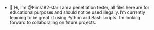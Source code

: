 - 👋 Hi, I’m @Nims182-star
I am a penetration tester, all files here are for educational purposes and should not be used illegally.
I’m currently learning to be great at using Python and Bash scripts.
I’m looking forward to collaborating on future projects. 


<!---
Nims182-star/Nims182-star is a ✨ special ✨ repository because its `README.md` (this file) appears on your GitHub profile.
You can click the Preview link to take a look at your changes.
--->
